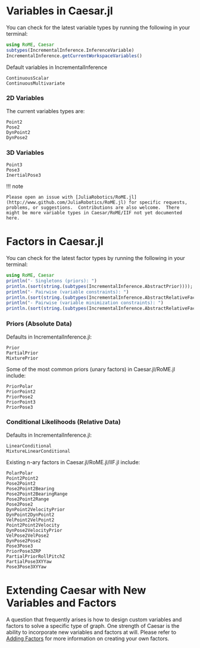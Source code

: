 # Variables in Caesar.jl

You can check for the latest variable types by running the following in your terminal:

```julia
using RoME, Caesar
subtypes(IncrementalInference.InferenceVariable)
IncrementalInference.getCurrentWorkspaceVariables()
```

Default variables in IncrementalInference

```@docs
ContinuousScalar
ContinuousMultivariate
```

### 2D Variables

The current variables types are:
```@docs
Point2
Pose2
DynPoint2
DynPose2
```

### 3D Variables

```@docs
Point3
Pose3
InertialPose3
```

!!! note

    Please open an issue with [JuliaRobotics/RoME.jl](http://www.github.com/JuliaRobotics/RoME.jl) for specific requests, problems, or suggestions.  Contributions are also welcome.  There might be more variable types in Caesar/RoME/IIF not yet documented here.

# Factors in Caesar.jl

You can check for the latest factor types by running the following in your terminal:

```julia
using RoME, Caesar
println("- Singletons (priors): ")
println.(sort(string.(subtypes(IncrementalInference.AbstractPrior))));
println("- Pairwise (variable constraints): ")
println.(sort(string.(subtypes(IncrementalInference.AbstractRelativeFactor))));
println("- Pairwise (variable minimization constraints): ")
println.(sort(string.(subtypes(IncrementalInference.AbstractRelativeFactorMinimize))));
```

### Priors (Absolute Data)

Defaults in IncrementalInference.jl:
```@docs
Prior
PartialPrior
MixturePrior
```

Some of the most common priors (unary factors) in Caesar.jl/RoME.jl include:
```@docs
PriorPolar
PriorPoint2
PriorPose2
PriorPoint3
PriorPose3
```

### Conditional Likelihoods (Relative Data)

Defaults in IncrementalInference.jl:
```@docs
LinearConditional
MixtureLinearConditional
```

Existing n-ary factors in Caesar.jl/RoME.jl/IIF.jl include:
```@docs
PolarPolar
Point2Point2
Pose2Point2
Pose2Point2Bearing
Pose2Point2BearingRange
Pose2Point2Range
Pose2Pose2
DynPoint2VelocityPrior
DynPoint2DynPoint2
VelPoint2VelPoint2
Point2Point2Velocity
DynPose2VelocityPrior
VelPose2VelPose2
DynPose2Pose2
Pose3Pose3
PriorPose3ZRP
PartialPriorRollPitchZ
PartialPose3XYYaw
Pose3Pose3XYYaw
```

# Extending Caesar with New Variables and Factors

A question that frequently arises is how to design custom variables and factors to solve a specific type of graph. One strength of Caesar is the ability to incorporate new variables and factors at will. Please refer to [Adding Factors](adding_variables_factors.md) for more information on creating your own factors.
